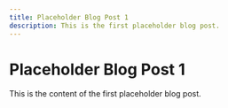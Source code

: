 ```yaml
---
title: Placeholder Blog Post 1
description: This is the first placeholder blog post.
---
```


# Placeholder Blog Post 1

This is the content of the first placeholder blog post.

